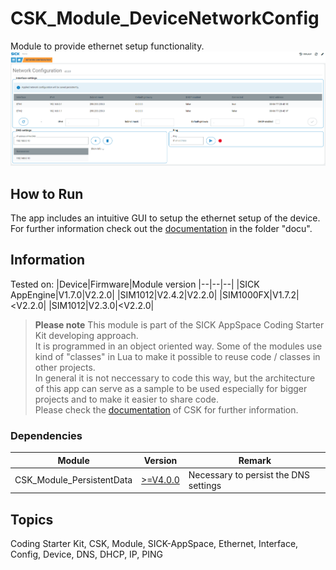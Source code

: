 # CSK_Module_DeviceNetworkConfig

Module to provide ethernet setup functionality.
![plot](./docu/media/UI_Screenshot.png)

## How to Run
The app includes an intuitive GUI to setup the ethernet setup of the device.  
For further information check out the [documentation](https://raw.githack.com/SICKAppSpaceCodingStarterKit/CSK_Module_DeviceNetworkConfig/main/docu/CSK_Module_DeviceNetworkConfig.html) in the folder "docu".

## Information

Tested on:
|Device|Firmware|Module version
|--|--|--|
|SICK AppEngine|V1.7.0|V2.2.0|
|SIM1012|V2.4.2|V2.2.0|
|SIM1000FX|V1.7.2|<V2.2.0|
|SIM1012|V2.3.0|<V2.2.0|

>**Please note**
> This module is part of the SICK AppSpace Coding Starter Kit developing approach.  
It is programmed in an object oriented way. Some of the modules use kind of "classes" in Lua to make it possible to reuse code / classes in other projects.  
In general it is not neccessary to code this way, but the architecture of this app can serve as a sample to be used especially for bigger projects and to make it easier to share code.  
Please check the [documentation](https://github.com/SICKAppSpaceCodingStarterKit/.github/blob/main/docu/SICKAppSpaceCodingStarterKit_Documentation.md) of CSK for further information.

### Dependencies

|Module|Version|Remark
|--|--|--|
|CSK_Module_PersistentData|[>=V4.0.0](https://github.com/SICKAppSpaceCodingStarterKit/CSK_Module_PersistentData)|Necessary to persist the DNS settings 

## Topics
Coding Starter Kit, CSK, Module, SICK-AppSpace, Ethernet, Interface, Config, Device, DNS, DHCP, IP, PING
